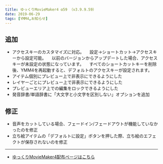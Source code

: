```yaml
---
title: ゆっくりMovieMaker4 α59 （v3.9.9.59）
date: 2019-06-29
tags: [YMM4,お知らせ]
---
```

## 追加
- アクセスキーのカスタマイズに対応。
　設定→ショートカット→アクセスキーから設定可能。
　以前のバージョンからアップデートした場合、アクセスキーが未設定の状態になっています。
　すべてのショートカットキーを削除後、YMM4を再起動すると、デフォルトのアクセスキーが設定されます。
- アイテム個別にプレビュー上で非表示にできるようにした
- レイヤーごとにプレビュー上で非表示にできるようにした
- プレビューエリア上での編集をロックできるようにした
- 発音辞書/単語辞書に「大文字と小文字を区別しない」オプションを追加
## 修正
- 音声をカットしている場合、フェードイン/フェードアウトが機能していなかったのを修正
- 立ち絵アイテムの「デフォルトに設定」ボタンを押した際、立ち絵のエフェクトが保存されないのを修正

---

- [ゆっくりMovieMaker4配布ページはこちら](../index.md)